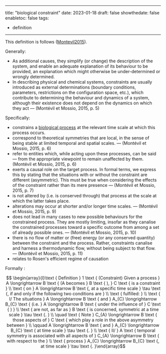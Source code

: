 
---
title: "biological constraint"
date: 2023-01-18
draft: false
showthedate: false
enabletoc: false
tags:
- definition
---

This definition is follows ([Montevil2015](reference/Montevil2015.md)).


Generally:
- As additional causes, they simplify (or change) the description of the system, and enable an adequate explanation of its behaviour to be provided, an explanation which might otherwise be under-determined or wrongly determined. 
- In describing physical and chemical systems, constraints are usually introduced as external determinations (boundary conditions, parameters, restrictions on the configuration space, etc.), which contribute to determining the behaviour and dynamics of a system, although their existence does not depend on the dynamics on which they act —  (Montévil et Mossio, 2015, p. 5) 

Specifically: 
- constrains a [biological process](definition/biological%20process.md) at the relevant time scale at which this process occurs. 
- correspond to theoretical symmetries that are local, in the sense of being stable at limited temporal and spatial scales. —  (Montévil et Mossio, 2015, p. 6) 
- refer to entities which, while acting upon these processes, can be said — from the appropriate viewpoint to remain unaffected by them. (Montévil et Mossio, 2015, p. 6) 
- exerts a causal role on the target process. In formal terms, we express this by stating that the situations with or without the constraint are different (asymmetric). This must be true when considering the effects of the constraint rather than its mere presence —  (Montévil et Mossio, 2015, p. 7) 
- is not altered by (i.e. is conserved through) that process at the scale at which the latter takes place.
- alterations may occur at shorter and/or longer time scales. —  (Montévil et Mossio, 2015, p. 9) 
- does not lead in many cases to new possible behaviours for the constrained process. They are mostly limiting, insofar as they canalise the constrained processes toward a specific outcome from among a set of already possible ones.  —  (Montévil et Mossio, 2015, p. 10) 
- there is no flow of matter or (free) energy (or any conserved quantity) between the constraint and the process. Rather, constraints canalise and harness a thermodynamic flow, without being subject to that flow.  —  (Montévil et Mossio, 2015, p. 11) 
- relates to Rosen's efficient regime of causation

Formally : 

$$ \begin{array}{l}\text { Definition } 1 \text { (Constraint) Given a process } A \longrightarrow B \text { (A becomes } B \text { ), } C \text { is a constraint } \\ \text { on } A \longrightarrow B \text {, at a specific time scale } \tau \text {, if and only if the following two conditions are } \\ \text { fulfilled: } \\ \text { I/ The situations } A \longrightarrow B \text { and } A_{C} \longrightarrow B_{C} \text { (i.e. } A \longrightarrow B \text { under the influence of } C \text { ) } \\ \text { are not, as far as } B \text { is concerned, symmetric at a time scale } \tau \text {. } \\ \quad \text { Note } C_{A} \longrightarrow B \text { those aspects of } C \text { which play a role in the above asymmetry between } \\ \qquad A \longrightarrow B \text { and } A_{C} \longrightarrow B_{C} \text { at time scale } \tau \text {. } \\ \text { II/ } A \text { temporal symmetry is associated with all aspects of } C_{A} \longrightarrow B \text { with respect to the } \\ \text { process } A_{C} \longrightarrow B_{C} \text {, at time scale } \tau \text {. }\end{array}$$ 